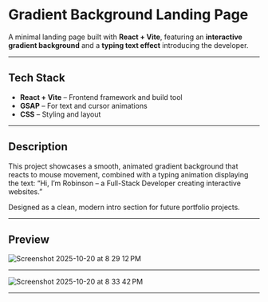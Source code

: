 # Gradient Background Landing Page

A minimal landing page built with **React + Vite**, featuring an **interactive gradient background** and a **typing text effect** introducing the developer.

---

## Tech Stack

* **React + Vite** – Frontend framework and build tool
* **GSAP** – For text and cursor animations
* **CSS** – Styling and layout

---

## Description

This project showcases a smooth, animated gradient background that reacts to mouse movement, combined with a typing animation displaying the text:
“Hi, I’m Robinson – a Full-Stack Developer creating interactive websites.”

Designed as a clean, modern intro section for future portfolio projects.

---

## Preview

![Screenshot 2025-10-20 at 8 29 12 PM](https://github.com/user-attachments/assets/5b5d301c-05d5-4210-8421-78f7ef25af48)

---

![Screenshot 2025-10-20 at 8 33 42 PM](https://github.com/user-attachments/assets/804e1a0c-2a8a-4292-b019-05234d9d360b)

---

